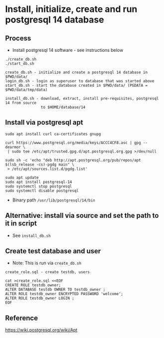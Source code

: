 # Install, initialize, create and run postgresql 14 database

## Process

* Install postgresql 14 software - see instructions below

```
./create_db.sh
./start_db.sh
```

```
create_db.sh - initialize and create a postgresql 14 database in $PWD/data/
login_db.sh - login as superuser to database that was started above
start_db.sh - start the database created in $PWD/data/ (PGDATA = $PWD/data/tmp/data)

install_db.sh - download, extract, install pre-requisites, postgresql 14 from source
                to $HOME/database/14
```

## Install via postgresql apt

```
sudo apt install curl ca-certificates gnupg

curl https://www.postgresql.org/media/keys/ACCC4CF8.asc | gpg --dearmor \
 | sudo tee /etc/apt/trusted.gpg.d/apt.postgresql.org.gpg >/dev/null

sudo sh -c 'echo "deb http://apt.postgresql.org/pub/repos/apt $(lsb_release -cs)-pgdg main" \
 > /etc/apt/sources.list.d/pgdg.list'

sudo apt update
sudo apt install postgresql-14
sudo systemctl stop postgresql
sudo systemctl disable postgresql
```

* Binary path `/usr/lib/postgresql/14/bin`

## Alternative: install via source and set the path to it in script

* See `install_db.sh`

## Create test database and user

* Note: This is run via `create_db.sh`

```
create_role.sql - create testdb, users

cat >create_role.sql <<EOF
CREATE ROLE testdb_owner;
ALTER DATABASE testdb OWNER TO testdb_owner ;
ALTER ROLE testdb_owner ENCRYPTED PASSWORD 'welcome';
ALTER ROLE testdb_owner LOGIN ;
EOF
```

## Reference

<https://wiki.postgresql.org/wiki/Apt>
